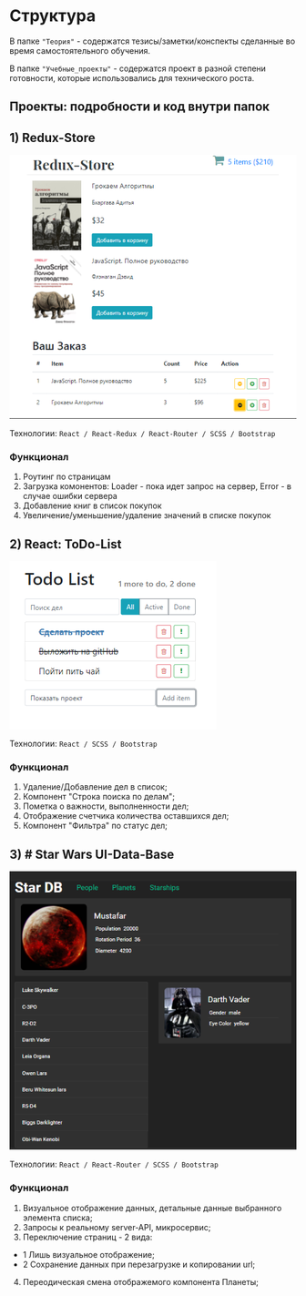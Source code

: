# Структура
В папке `"Теория"` - содержатся тезисы/заметки/конспекты сделанные во время самостоятельного обучения.

В папке `"Учебные_проекты"` - содержатся проект в разной степени готовности, которые использовались для технического роста.

## Проекты: подробности и код внутри папок
## 1) Redux-Store
![Screenshot](Redux-Store.png)

Технологии: `React / React-Redux / React-Router / SCSS / Bootstrap`

### Функционал
1) Роутинг по страницам
2) Загрузка комонентов: Loader - пока идет запрос на сервер, Error - в случае ошибки сервера
3) Добавление книг в список покупок
4) Увеличение/уменьшение/удаление значений в списке покупок


## 2) React: ToDo-List
![Screenshot](ToDoList.png)

Технологии: `React / SCSS / Bootstrap`

### Функционал
1) Удаление/Добавление дел в список;
2) Компонент "Строка поиска по делам";
3) Пометка о важности, выполненности дел;
4) Отображение счетчика количества оставшихся дел;
5) Компонент "Фильтра" по статус дел;


## 3) # Star Wars UI-Data-Base
![Screenshot](Star-DB.png)

Технологии: `React / React-Router / SCSS / Bootstrap`

### Функционал
1) Визуальное отображение данных, детальные данные выбранного элемента списка;
2) Запросы к реальному server-API, микросервис;
3) Переключение страниц - 2 вида:
- 1 Лишь визуальное отображение;
- 2 Сохранение данных при перезагрузке и копировании url;
4) Переодическая смена отображемого компонента Планеты;
